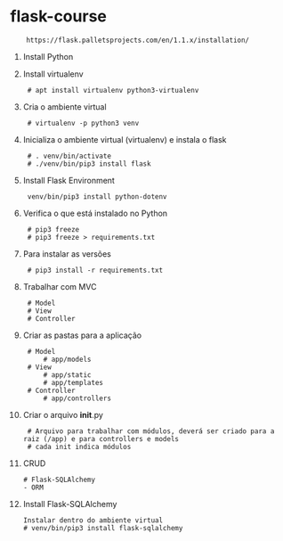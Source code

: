# flask-course

        https://flask.palletsprojects.com/en/1.1.x/installation/

1. Install Python

2. Install virtualenv

        # apt install virtualenv python3-virtualenv

3. Cria o ambiente virtual

        # virtualenv -p python3 venv    
        
3. Inicializa o ambiente virtual (virtualenv) e instala o flask

        # . venv/bin/activate
        # ./venv/bin/pip3 install flask

4. Install Flask Environment

        venv/bin/pip3 install python-dotenv

5. Verifica o que está instalado no Python

        # pip3 freeze
        # pip3 freeze > requirements.txt

6. Para instalar as versões

        # pip3 install -r requirements.txt

7. Trabalhar com MVC

        # Model
        # View
        # Controller

8. Criar as pastas para a aplicação

        # Model
            # app/models
        # View
            # app/static
            # app/templates
        # Controller
            # app/controllers

9. Criar o arquivo __init__.py

        # Arquivo para trabalhar com módulos, deverá ser criado para a raiz (/app) e para controllers e models
        # cada init indica módulos

10. CRUD

        # Flask-SQLAlchemy
        - ORM

11. Install Flask-SQLAlchemy

        Instalar dentro do ambiente virtual
        # venv/bin/pip3 install flask-sqlalchemy